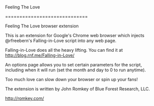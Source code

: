 Feeling The Love

=============================

Feeling The Love browser extension

This is an extension for Google's Chrome web browser which injects @rfreebern's Falling-in-Love script into any web page.

Falling-in-Love does all the heavy lifting. You can find it at http://blog.rnf.me/Falling-in-Love/

An options page allows you to set certain parameters for the script, including when it will run (set the month and day to 0 to run anytime).

Too much love can slow down your browser or spin up your fans!

The extension is written by John Romkey of Blue Forest Research, LLC.

http://romkey.com/
